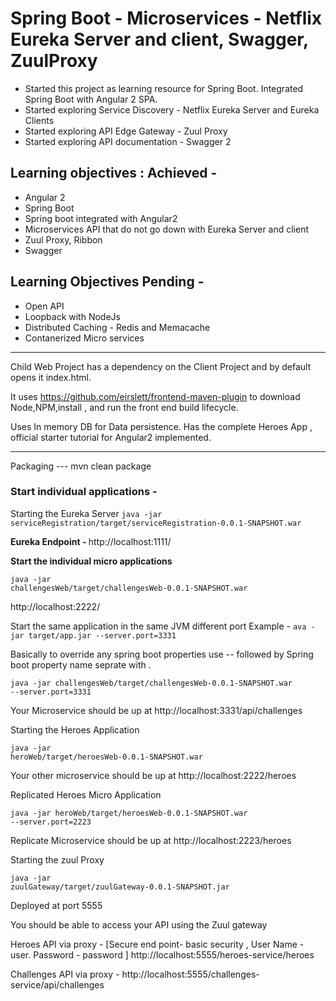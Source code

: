 <h1>Spring Boot - Microservices - Netflix Eureka Server and client, Swagger, ZuulProxy</h1>
<ul>
<li>Started this project as learning resource for Spring Boot. Integrated Spring Boot with Angular 2 SPA.</li>
<li>Started exploring Service Discovery - Netflix Eureka Server and Eureka Clients</li>
<li>Started exploring API Edge Gateway - Zuul Proxy</li>
<li>Started exploring API documentation - Swagger 2</li>
</ul>


<h2> Learning objectives : Achieved - </h2> 
<ul>
<li>Angular 2</li>
<li>Spring Boot</li>
<li>Spring boot integrated with Angular2</li>
<li>Microservices API that do not go down with Eureka Server and client</li>
<li>Zuul Proxy, Ribbon</li>
<li>Swagger</li>
</ul>

<h2>Learning Objectives Pending -</h2> 
<ul>
<li>Open API</li>
<li>Loopback with NodeJs</li>
<li>Distributed Caching - Redis and Memacache</li>
<li> Contanerized Micro services </li>
</ul>



---------------------------------------------------------------------------------------

Child Web Project has a dependency on the Client Project and by default opens it index.html.

It uses https://github.com/eirslett/frontend-maven-plugin to download Node,NPM,install ,
and run the front end build lifecycle.

Uses In memory DB for Data persistence.
Has the complete Heroes App ,  official starter tutorial for Angular2 implemented.


----------------------------------------------------------------------------------------

Packaging ---
mvn clean package


<h3>Start individual applications - </h3>

Starting the Eureka Server
<code>java -jar serviceRegistration/target/serviceRegistration-0.0.1-SNAPSHOT.war</code>


<b>Eureka Endpoint - </b> 
http://localhost:1111/

<b>Start the individual micro applications</b>

<code>java -jar challengesWeb/target/challengesWeb-0.0.1-SNAPSHOT.war</code>

http://localhost:2222/


Start the same application in the same JVM different port
Example  -
<code>ava -jar target/app.jar --server.port=3331</code>

Basically to override any spring boot properties use -- followed by Spring boot property name seprate with .

<code>java -jar challengesWeb/target/challengesWeb-0.0.1-SNAPSHOT.war  --server.port=3331</code>

Your Microservice should be up at 
http://localhost:3331/api/challenges




Starting the Heroes Application

<code>java -jar heroWeb/target/heroesWeb-0.0.1-SNAPSHOT.war</code>

Your other microservice should be up at 
http://localhost:2222/heroes


Replicated Heroes Micro Application

<code>java -jar heroWeb/target/heroesWeb-0.0.1-SNAPSHOT.war  --server.port=2223</code>

Replicate Microservice should be up at
http://localhost:2223/heroes


Starting the zuul Proxy

<code>java -jar zuulGateway/target/zuulGateway-0.0.1-SNAPSHOT.jar</code>

Deployed at  port 5555

You should be able to access your API using the Zuul gateway  

Heroes API via proxy - [Secure end point- basic security , User Name - user. Password - password ] 
http://localhost:5555/heroes-service/heroes

Challenges API via proxy -
http://localhost:5555/challenges-service/api/challenges


